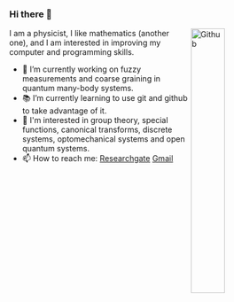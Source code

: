 ### Hi there 👋

<img width="35%" align="right" alt="Github" src="https://user-images.githubusercontent.com/82682475/117583460-e236ef00-b0cc-11eb-81fa-108d8323e3f9.gif" />

I am a physicist, I like mathematics (another one), and I am interested in improving my computer and programming skills.

- 🌱 I’m currently working on fuzzy measurements and coarse graining in quantum many-body systems.
- 📚 I’m currently learning to use git and github to take advantage of it.
- 🔭 I'm interested in group theory, special functions, canonical transforms, discrete systems, optomechanical systems and open quantum systems.
- 📫 How to reach me: [Researchgate](https://www.researchgate.net/profile/Kenan-Uriostegui-Umana) [Gmail](rkuu@icf.unam.mx)



<!--Here are some ideas to get you started:
- 🔭 I’m currently working on ...
- 🌱 I’m currently learning ...
- 👯 I’m looking to collaborate on ...
- 🤔 I’m looking for help with ...
- 💬 Ask me about ...
- 📫 How to reach me: ...
- 😄 Pronouns: ...
- ⚡ Fun fact: ...
-->

